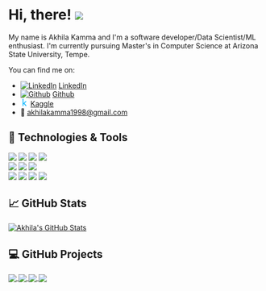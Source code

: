 

<!--
**AkhilaKamma/AkhilaKamma** is a ✨ _special_ ✨ repository because its `README.md` (this file) appears on your GitHub profile.

Here are some ideas to get you started:

- 🔭 I’m currently working on ...
- 🌱 I’m currently learning ...
- 👯 I’m looking to collaborate on ...
- 🤔 I’m looking for help with ...
- 💬 Ask me about ...
- 📫 How to reach me: ...
- 😄 Pronouns: ...
- ⚡ Fun fact: ...
-->

<!-- More info, tips and tricks for making GitHub Profile README can be found in my article at https://towardsdatascience.com/build-a-stunning-readme-for-your-github-profile-9b80434fe5d7 -->

<!-- [![Header](https://github.com/sahilvora10/sahilvora10/blob/main/github_banner.png "Header")](https://github.com/sahilvora10) -->

# Hi, there! <img src="https://raw.githubusercontent.com/MartinHeinz/MartinHeinz/master/wave.gif" width="30px">

My name is Akhila Kamma and I'm a software developer/Data Scientist/ML enthusiast. I'm currently pursuing Master's in Computer Science at Arizona State University, Tempe. 

You can find me on: 
- [![LinkedIn][3.2]][3] [LinkedIn][3]
- [![Github][2.2]][2] [Github][2]
- [![Kaggle][3.3]][4] [Kaggle][4]
- 📧 akhilakamma1998@gmail.com

## 🔧 Technologies & Tools
<!-- ![](https://img.shields.io/badge/OS-Linux-informational?style=flat&logo=linux&logoColor=white&color=2bbc8a) -->
<!-- ![](https://img.shields.io/badge/Editor-IntelliJ_IDEA-informational?style=flat&logo=intellij-idea&logoColor=white&color=2bbc8a) -->
![](https://img.shields.io/badge/Code-Python-informational?style=flat&logo=python&logoColor=white&color=2bbc8a)
![](https://img.shields.io/badge/Code-Java-informational?style=flat&logo=java&logoColor=white&color=2bbc8a)
![](https://img.shields.io/badge/Code-JavaScript-informational?style=flat&logo=javascript&logoColor=white&color=2bbc8a)
![](https://img.shields.io/badge/Code-React-informational?style=flat&logo=react&logoColor=white&color=2bbc8a)
<br/>
![](https://img.shields.io/badge/Framework-Spring-informational?style=flat&logo=spring&logoColor=white&color=2bbc8a)
![](https://img.shields.io/badge/Tools-Jenkins-informational?style=flat&logo=jenkins&logoColor=white&color=2bbc8a)
![](https://img.shields.io/badge/Tools-Docker-informational?style=flat&logo=docker&logoColor=white&color=2bbc8a)
<br/>
![](https://img.shields.io/badge/Database-PostgreSQL-informational?style=flat&logo=postgresql&logoColor=white&color=2bbc8a)
![](https://img.shields.io/badge/Database-MySQL-informational?style=flat&logo=mysql&logoColor=white&color=2bbc8a)
![](https://img.shields.io/badge/Database-MongoDB-informational?style=flat&logo=GoogleCloud&logoColor=white&color=2bbc8a)
![](https://img.shields.io/badge/Database-Cassandra-informational?style=flat&logo=salesforce&logoColor=white&color=2bbc8a)

## &#x1f4c8; GitHub Stats

<a href="https://github.com/AkhilaKamma">
  <img align="center" src="https://github-readme-stats.vercel.app/api?username=AkhilaKamma&show_icons=true&include_all_commits=true&line_height=27&count_private=true&cache_seconds=10&title_color=ffffff&text_color=c9cacc&icon_color=2bbc8a&bg_color=1d1f21" alt="Akhila's GitHub Stats" />
</a>
</br>

## &#128187; GitHub Projects
<a href="https://github.com/AkhilaKamma/NLP-Bert-Deep-Learning">
  <img align="center" src="https://github-readme-stats.vercel.app/api/pin/?username=AkhilaKamma&repo=Kaggle_Competitions&title_color=ffffff&text_color=c9cacc&icon_color=2bbc8a&bg_color=1d1f22" />
</a>

<a href="https://github.com/AkhilaKamma/Bike_Rides_Dashboard_Tableau">
  <img align="center" src="https://github-readme-stats.vercel.app/api/pin/?username=AkhilaKamma&repo=Bike_Rides_Dashboard_Tableau&title_color=ffffff&text_color=c9cacc&icon_color=2bbc8a&bg_color=1d1f22" />
</a> 

<a href="https://github.com/AkhilaKamma/News-article-Classification">
  <img align="center" src="https://github-readme-stats.vercel.app/api/pin/?username=AkhilaKamma&repo=News-article-Classification&title_color=ffffff&text_color=c9cacc&icon_color=2bbc8a&bg_color=1d1f22" />
</a> 

<a href="https://github.com/AkhilaKamma/Excel-Project">
  <img align="center" src="https://github-readme-stats.vercel.app/api/pin/?username=AkhilaKamma&repo=Inventory-supply-chain-managemen-5&title_color=ffffff&text_color=c9cacc&icon_color=2bbc8a&bg_color=1d1f22" />
</a>


<!-- links to social media icons -->

<!-- icons with padding -->

[1.1]: http://i.imgur.com/tXSoThF.png (twitter icon with padding)
[2.1]: http://i.imgur.com/0o48UoR.png (github icon with padding)

<!-- icons without padding -->

[1.2]: http://i.imgur.com/wWzX9uB.png (twitter icon without padding)
[2.2]: http://i.imgur.com/9I6NRUm.png (github icon without padding)
[3.2]: https://raw.githubusercontent.com/MartinHeinz/MartinHeinz/master/linkedin-3-16.png (LinkedIn icon without padding)
[3.3]: https://github.com/sahilvora10/sahilvora10/blob/main/4373210_kaggle_logo_logos_icon.png
[4.4]: https://simpleicons.org/icons/leetcode.svg
<!-- links to your social media accounts -->

[1]: https://twitter.com/
[2]: https://github.com/AkhilaKamma
[3]: https://www.linkedin.com/in/akhila-kamma-933a37166/
[4]: https://www.kaggle.com/akhilakamma
[5]: https://leetcode.com/
